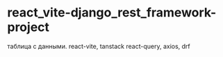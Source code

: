 # react_vite-django_rest_framework-project
таблица с данными. react-vite, tanstack react-query, axios, drf
